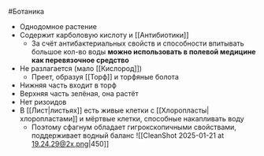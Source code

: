 #Ботаника 
- Однодомное растение
- Содержит карболовую кислоту и [[Антибиотики]]
	- За счёт антибактериальных свойств и способности впитывать большое кол-во воды **можно использовать в полевой медицине как перевязочное средство**
- Не разлагается (мало [[Кислород]]) 
	- Преет, образуя [[Торф]] и торфяные болота
- Нижняя часть входит в торф
- Верхняя часть зелёная, она растёт
- Нет ризоидов 
- В [[Лист|листьях]] есть живые клетки с [[Хлоропласты|хлоропластами]] и мёртвые клетки, способные накапливать воду
	- Поэтому сфагнум обладает гигрокскопичными свойствами, поддерживает водный баланс 
![[CleanShot 2025-01-21 at 19.24.29@2x.png|450]]